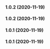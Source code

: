 #### 1.0.2 (2020-11-19)

#### 1.0.2 (2020-11-19)

#### 1.0.1 (2020-11-19)

#### 1.0.1 (2020-11-19)

